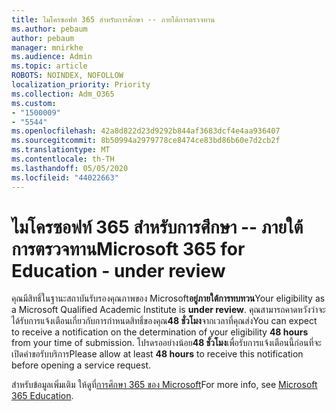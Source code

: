 ```yaml
---
title: ไมโครซอฟท์ 365 สําหรับการศึกษา -- ภายใต้การตรวจทาน
ms.author: pebaum
author: pebaum
manager: mnirkhe
ms.audience: Admin
ms.topic: article
ROBOTS: NOINDEX, NOFOLLOW
localization_priority: Priority
ms.collection: Adm_O365
ms.custom:
- "1500009"
- "5544"
ms.openlocfilehash: 42a8d822d23d9292b844af3683dcf4e4aa936407
ms.sourcegitcommit: 8b50994a2979778ce8474ce83bd86b60e7d2cb2f
ms.translationtype: MT
ms.contentlocale: th-TH
ms.lasthandoff: 05/05/2020
ms.locfileid: "44022663"
---
```

# <a name="microsoft-365-for-education---under-review"></a><span data-ttu-id="666d0-102">ไมโครซอฟท์ 365 สําหรับการศึกษา -- ภายใต้การตรวจทาน</span><span class="sxs-lookup"><span data-stu-id="666d0-102">Microsoft 365 for Education - under review</span></span>

<span data-ttu-id="666d0-103">คุณมีสิทธิ์ในฐานะสถาบันรับรองคุณภาพของ Microsoft**อยู่ภายใต้การทบทวน**</span><span class="sxs-lookup"><span data-stu-id="666d0-103">Your eligibility as a Microsoft Qualified Academic Institute is **under review**.</span></span> <span data-ttu-id="666d0-104">คุณสามารถคาดหวังว่าจะได้รับการแจ้งเตือนเกี่ยวกับการกําหนดสิทธิ์ของคุณ**48 ชั่วโมง**จากเวลาที่คุณส่ง</span><span class="sxs-lookup"><span data-stu-id="666d0-104">You can expect to receive a notification on the determination of your eligibility **48 hours** from your time of submission.</span></span> <span data-ttu-id="666d0-105">โปรดรออย่างน้อย**48 ชั่วโมง**เพื่อรับการแจ้งเตือนนี้ก่อนที่จะเปิดคําขอรับบริการ</span><span class="sxs-lookup"><span data-stu-id="666d0-105">Please allow at least **48 hours** to receive this notification before opening a service request.</span></span>

<span data-ttu-id="666d0-106">สําหรับข้อมูลเพิ่มเติม ให้ดูที่[การศึกษา 365 ของ Microsoft](https://www.microsoft.com/education/buy-license/microsoft365)</span><span class="sxs-lookup"><span data-stu-id="666d0-106">For more info, see [Microsoft 365 Education](https://www.microsoft.com/education/buy-license/microsoft365).</span></span>
